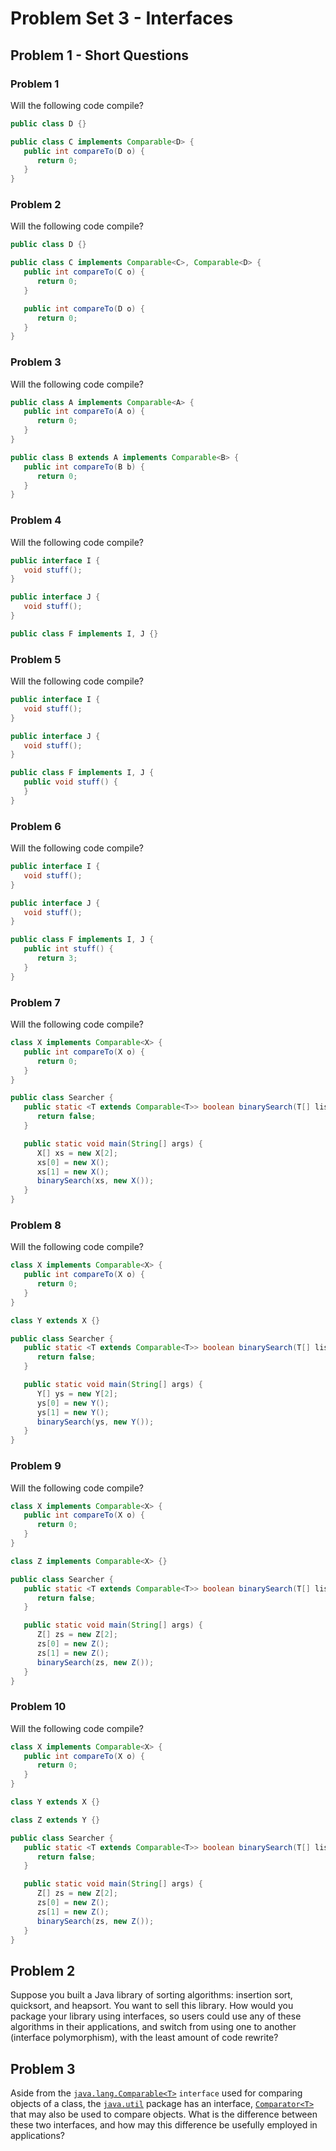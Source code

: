 # Problem Set 3 - Interfaces

## Problem 1 - Short Questions

### Problem 1

Will the following code compile?

```java
public class D {}
```

```java
public class C implements Comparable<D> {
   public int compareTo(D o) {
      return 0;
   }
}
```

### Problem 2

Will the following code compile?

```java
public class D {}
```

```java
public class C implements Comparable<C>, Comparable<D> {
   public int compareTo(C o) {
      return 0;
   }

   public int compareTo(D o) {
      return 0;
   }
}
```

### Problem 3

Will the following code compile?

```java
public class A implements Comparable<A> {
   public int compareTo(A o) {
      return 0;
   }
}
```

```java
public class B extends A implements Comparable<B> {
   public int compareTo(B b) {
      return 0;
   }
}
```

### Problem 4

Will the following code compile?

```java
public interface I {
   void stuff();
}
```

```java
public interface J {
   void stuff();
}
```

```java
public class F implements I, J {}
```

### Problem 5

Will the following code compile?

```java
public interface I {
   void stuff();
}
```

```java
public interface J {
   void stuff();
}
```

```java
public class F implements I, J {
   public void stuff() {
   }
}
```

### Problem 6

Will the following code compile?

```java
public interface I {
   void stuff();
}
```

```java
public interface J {
   void stuff();
}
```

```java
public class F implements I, J {
   public int stuff() {
      return 3;
   }
}
```

### Problem 7

Will the following code compile?

```java
class X implements Comparable<X> {
   public int compareTo(X o) {
      return 0;
   }
}

public class Searcher {
   public static <T extends Comparable<T>> boolean binarySearch(T[] list, T item) {
      return false;
   }

   public static void main(String[] args) {
      X[] xs = new X[2];
      xs[0] = new X();
      xs[1] = new X();
      binarySearch(xs, new X());
   }
}
```

### Problem 8

Will the following code compile?

```java
class X implements Comparable<X> {
   public int compareTo(X o) {
      return 0;
   }
}

class Y extends X {}

public class Searcher {
   public static <T extends Comparable<T>> boolean binarySearch(T[] list, T item) {
      return false;
   }

   public static void main(String[] args) {
      Y[] ys = new Y[2];
      ys[0] = new Y();
      ys[1] = new Y();
      binarySearch(ys, new Y());
   }
}
```

### Problem 9

Will the following code compile?

```java
class X implements Comparable<X> {
   public int compareTo(X o) {
      return 0;
   }
}

class Z implements Comparable<X> {}

public class Searcher {
   public static <T extends Comparable<T>> boolean binarySearch(T[] list, T item) {
      return false;
   }

   public static void main(String[] args) {
      Z[] zs = new Z[2];
      zs[0] = new Z();
      zs[1] = new Z();
      binarySearch(zs, new Z());
   }
}
```

### Problem 10

Will the following code compile?

```java
class X implements Comparable<X> {
   public int compareTo(X o) {
      return 0;
   }
}

class Y extends X {}

class Z extends Y {}

public class Searcher {
   public static <T extends Comparable<T>> boolean binarySearch(T[] list, T item) {
      return false;
   }

   public static void main(String[] args) {
      Z[] zs = new Z[2];
      zs[0] = new Z();
      zs[1] = new Z();
      binarySearch(zs, new Z());
   }
}
```

## Problem 2

Suppose you built a Java library of sorting algorithms: insertion sort, quicksort, and heapsort. You want to sell this library. How would you package your library using interfaces, so users could use any of these algorithms in their applications, and switch from using one to another (interface polymorphism), with the least amount of code rewrite?

## Problem 3

Aside from the [`java.lang.Comparable<T>`](https://docs.oracle.com/en/java/javase/15/docs/api/java.base/java/lang/Comparable.html) `interface` used for comparing objects of a class, the [`java.util`](https://docs.oracle.com/en/java/javase/15/docs/api/java.base/java/util/package-summary.html) package has an interface, [`Comparator<T>`](https://docs.oracle.com/en/java/javase/15/docs/api/java.base/java/util/Comparator.html) that may also be used to compare objects. What is the difference between these two interfaces, and how may this difference be usefully employed in applications?
